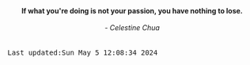 
<div align="center"><b><span>If what you're doing is not your passion, you have nothing to lose.</span></b><br><br><i> - Celestine Chua</i></div>
<br><br><kbd>Last updated:Sun May  5 12:08:34 2024</kbd>
